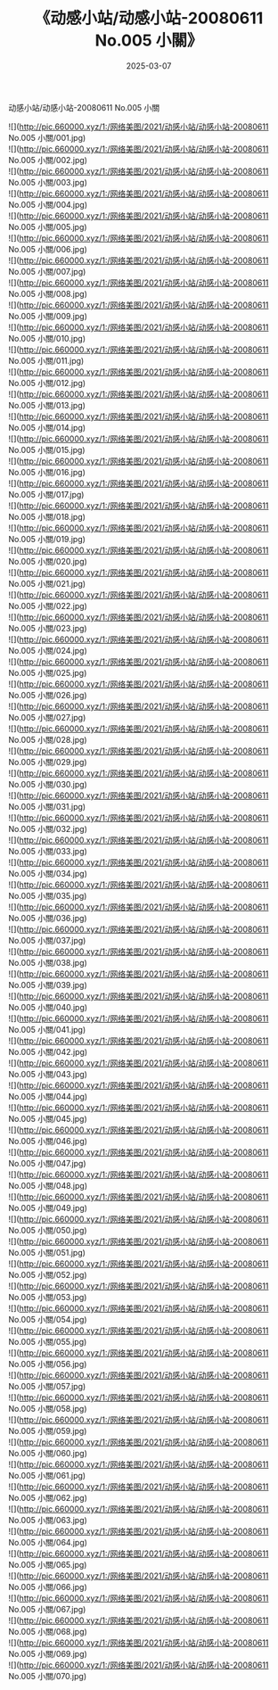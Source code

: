﻿---
layout: post
title:  《动感小站/动感小站-20080611 No.005 小關》
date:   2025-03-07
img: http://pic.660000.xyz/1:/网络美图/2021/动感小站/动感小站-20080611 No.005 小關/000.jpg
categories: [美女, 清纯, 唯美]
---

动感小站/动感小站-20080611 No.005 小關

 ![](http://pic.660000.xyz/1:/网络美图/2021/动感小站/动感小站-20080611 No.005 小關/001.jpg) <br>![](http://pic.660000.xyz/1:/网络美图/2021/动感小站/动感小站-20080611 No.005 小關/002.jpg) <br>![](http://pic.660000.xyz/1:/网络美图/2021/动感小站/动感小站-20080611 No.005 小關/003.jpg) <br>![](http://pic.660000.xyz/1:/网络美图/2021/动感小站/动感小站-20080611 No.005 小關/004.jpg) <br>![](http://pic.660000.xyz/1:/网络美图/2021/动感小站/动感小站-20080611 No.005 小關/005.jpg) <br>![](http://pic.660000.xyz/1:/网络美图/2021/动感小站/动感小站-20080611 No.005 小關/006.jpg) <br>![](http://pic.660000.xyz/1:/网络美图/2021/动感小站/动感小站-20080611 No.005 小關/007.jpg) <br>![](http://pic.660000.xyz/1:/网络美图/2021/动感小站/动感小站-20080611 No.005 小關/008.jpg) <br>![](http://pic.660000.xyz/1:/网络美图/2021/动感小站/动感小站-20080611 No.005 小關/009.jpg) <br>![](http://pic.660000.xyz/1:/网络美图/2021/动感小站/动感小站-20080611 No.005 小關/010.jpg) <br>![](http://pic.660000.xyz/1:/网络美图/2021/动感小站/动感小站-20080611 No.005 小關/011.jpg) <br>![](http://pic.660000.xyz/1:/网络美图/2021/动感小站/动感小站-20080611 No.005 小關/012.jpg) <br>![](http://pic.660000.xyz/1:/网络美图/2021/动感小站/动感小站-20080611 No.005 小關/013.jpg) <br>![](http://pic.660000.xyz/1:/网络美图/2021/动感小站/动感小站-20080611 No.005 小關/014.jpg) <br>![](http://pic.660000.xyz/1:/网络美图/2021/动感小站/动感小站-20080611 No.005 小關/015.jpg) <br>![](http://pic.660000.xyz/1:/网络美图/2021/动感小站/动感小站-20080611 No.005 小關/016.jpg) <br>![](http://pic.660000.xyz/1:/网络美图/2021/动感小站/动感小站-20080611 No.005 小關/017.jpg) <br>![](http://pic.660000.xyz/1:/网络美图/2021/动感小站/动感小站-20080611 No.005 小關/018.jpg) <br>![](http://pic.660000.xyz/1:/网络美图/2021/动感小站/动感小站-20080611 No.005 小關/019.jpg) <br>![](http://pic.660000.xyz/1:/网络美图/2021/动感小站/动感小站-20080611 No.005 小關/020.jpg) <br>![](http://pic.660000.xyz/1:/网络美图/2021/动感小站/动感小站-20080611 No.005 小關/021.jpg) <br>![](http://pic.660000.xyz/1:/网络美图/2021/动感小站/动感小站-20080611 No.005 小關/022.jpg) <br>![](http://pic.660000.xyz/1:/网络美图/2021/动感小站/动感小站-20080611 No.005 小關/023.jpg) <br>![](http://pic.660000.xyz/1:/网络美图/2021/动感小站/动感小站-20080611 No.005 小關/024.jpg) <br>![](http://pic.660000.xyz/1:/网络美图/2021/动感小站/动感小站-20080611 No.005 小關/025.jpg) <br>![](http://pic.660000.xyz/1:/网络美图/2021/动感小站/动感小站-20080611 No.005 小關/026.jpg) <br>![](http://pic.660000.xyz/1:/网络美图/2021/动感小站/动感小站-20080611 No.005 小關/027.jpg) <br>![](http://pic.660000.xyz/1:/网络美图/2021/动感小站/动感小站-20080611 No.005 小關/028.jpg) <br>![](http://pic.660000.xyz/1:/网络美图/2021/动感小站/动感小站-20080611 No.005 小關/029.jpg) <br>![](http://pic.660000.xyz/1:/网络美图/2021/动感小站/动感小站-20080611 No.005 小關/030.jpg) <br>![](http://pic.660000.xyz/1:/网络美图/2021/动感小站/动感小站-20080611 No.005 小關/031.jpg) <br>![](http://pic.660000.xyz/1:/网络美图/2021/动感小站/动感小站-20080611 No.005 小關/032.jpg) <br>![](http://pic.660000.xyz/1:/网络美图/2021/动感小站/动感小站-20080611 No.005 小關/033.jpg) <br>![](http://pic.660000.xyz/1:/网络美图/2021/动感小站/动感小站-20080611 No.005 小關/034.jpg) <br>![](http://pic.660000.xyz/1:/网络美图/2021/动感小站/动感小站-20080611 No.005 小關/035.jpg) <br>![](http://pic.660000.xyz/1:/网络美图/2021/动感小站/动感小站-20080611 No.005 小關/036.jpg) <br>![](http://pic.660000.xyz/1:/网络美图/2021/动感小站/动感小站-20080611 No.005 小關/037.jpg) <br>![](http://pic.660000.xyz/1:/网络美图/2021/动感小站/动感小站-20080611 No.005 小關/038.jpg) <br>![](http://pic.660000.xyz/1:/网络美图/2021/动感小站/动感小站-20080611 No.005 小關/039.jpg) <br>![](http://pic.660000.xyz/1:/网络美图/2021/动感小站/动感小站-20080611 No.005 小關/040.jpg) <br>![](http://pic.660000.xyz/1:/网络美图/2021/动感小站/动感小站-20080611 No.005 小關/041.jpg) <br>![](http://pic.660000.xyz/1:/网络美图/2021/动感小站/动感小站-20080611 No.005 小關/042.jpg) <br>![](http://pic.660000.xyz/1:/网络美图/2021/动感小站/动感小站-20080611 No.005 小關/043.jpg) <br>![](http://pic.660000.xyz/1:/网络美图/2021/动感小站/动感小站-20080611 No.005 小關/044.jpg) <br>![](http://pic.660000.xyz/1:/网络美图/2021/动感小站/动感小站-20080611 No.005 小關/045.jpg) <br>![](http://pic.660000.xyz/1:/网络美图/2021/动感小站/动感小站-20080611 No.005 小關/046.jpg) <br>![](http://pic.660000.xyz/1:/网络美图/2021/动感小站/动感小站-20080611 No.005 小關/047.jpg) <br>![](http://pic.660000.xyz/1:/网络美图/2021/动感小站/动感小站-20080611 No.005 小關/048.jpg) <br>![](http://pic.660000.xyz/1:/网络美图/2021/动感小站/动感小站-20080611 No.005 小關/049.jpg) <br>![](http://pic.660000.xyz/1:/网络美图/2021/动感小站/动感小站-20080611 No.005 小關/050.jpg) <br>![](http://pic.660000.xyz/1:/网络美图/2021/动感小站/动感小站-20080611 No.005 小關/051.jpg) <br>![](http://pic.660000.xyz/1:/网络美图/2021/动感小站/动感小站-20080611 No.005 小關/052.jpg) <br>![](http://pic.660000.xyz/1:/网络美图/2021/动感小站/动感小站-20080611 No.005 小關/053.jpg) <br>![](http://pic.660000.xyz/1:/网络美图/2021/动感小站/动感小站-20080611 No.005 小關/054.jpg) <br>![](http://pic.660000.xyz/1:/网络美图/2021/动感小站/动感小站-20080611 No.005 小關/055.jpg) <br>![](http://pic.660000.xyz/1:/网络美图/2021/动感小站/动感小站-20080611 No.005 小關/056.jpg) <br>![](http://pic.660000.xyz/1:/网络美图/2021/动感小站/动感小站-20080611 No.005 小關/057.jpg) <br>![](http://pic.660000.xyz/1:/网络美图/2021/动感小站/动感小站-20080611 No.005 小關/058.jpg) <br>![](http://pic.660000.xyz/1:/网络美图/2021/动感小站/动感小站-20080611 No.005 小關/059.jpg) <br>![](http://pic.660000.xyz/1:/网络美图/2021/动感小站/动感小站-20080611 No.005 小關/060.jpg) <br>![](http://pic.660000.xyz/1:/网络美图/2021/动感小站/动感小站-20080611 No.005 小關/061.jpg) <br>![](http://pic.660000.xyz/1:/网络美图/2021/动感小站/动感小站-20080611 No.005 小關/062.jpg) <br>![](http://pic.660000.xyz/1:/网络美图/2021/动感小站/动感小站-20080611 No.005 小關/063.jpg) <br>![](http://pic.660000.xyz/1:/网络美图/2021/动感小站/动感小站-20080611 No.005 小關/064.jpg) <br>![](http://pic.660000.xyz/1:/网络美图/2021/动感小站/动感小站-20080611 No.005 小關/065.jpg) <br>![](http://pic.660000.xyz/1:/网络美图/2021/动感小站/动感小站-20080611 No.005 小關/066.jpg) <br>![](http://pic.660000.xyz/1:/网络美图/2021/动感小站/动感小站-20080611 No.005 小關/067.jpg) <br>![](http://pic.660000.xyz/1:/网络美图/2021/动感小站/动感小站-20080611 No.005 小關/068.jpg) <br>![](http://pic.660000.xyz/1:/网络美图/2021/动感小站/动感小站-20080611 No.005 小關/069.jpg) <br>![](http://pic.660000.xyz/1:/网络美图/2021/动感小站/动感小站-20080611 No.005 小關/070.jpg) <br>
